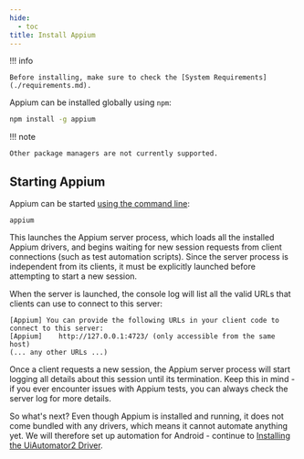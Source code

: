 ```yaml
---
hide:
  - toc
title: Install Appium
---
```


!!! info

```
Before installing, make sure to check the [System Requirements](./requirements.md).
```

Appium can be installed globally using `npm`:

```bash
npm install -g appium
```

!!! note

```
Other package managers are not currently supported.
```

## Starting Appium

Appium can be started [using the command line](../cli/index.md):

```
appium
```

This launches the Appium server process, which loads all the installed Appium drivers, and
begins waiting for new session requests from client connections (such as test automation scripts).
Since the server process is independent from its clients, it must be explicitly launched before
attempting to start a new session.

When the server is launched, the console log will list all the valid URLs that clients can use to
connect to this server:

```
[Appium] You can provide the following URLs in your client code to connect to this server:
[Appium] 	http://127.0.0.1:4723/ (only accessible from the same host)
(... any other URLs ...)
```

Once a client requests a new session, the Appium server process will start logging all details about
this session until its termination. Keep this in mind - if you ever encounter issues with Appium
tests, you can always check the server log for more details.

So what's next? Even though Appium is installed and running, it does not come bundled with any
drivers, which means it cannot automate anything yet. We will therefore set up automation for
Android - continue to [Installing the UiAutomator2 Driver](./uiauto2-driver.md).
